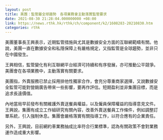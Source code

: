 ```yaml
---
layout: post
title: 美團：監管屬全球趨勢　各項業務會主動落實監管要求
date: 2021-08-30 21:28:04.000000000 +08:00
link: https://news.rthk.hk/rthk/ch/component/k2/1608283-20210830.htm
categories: rthk
---
```


美團董事長王興表示，近期監管措施與尤其是數據安全方面的互聯網範疇有關。他說，美團一直在數據安全和私隱保障上有嚴格規定，又指監管是全球趨勢，並非只在中國發生。

王興相信，監管變化有利互聯網平台經濟可持續和有序發展，亦可推動公平競爭。美團會在各項業務中，主動落實有關要求。

美團指，外賣服務已禁止採用排他性獨家合作，會充分尊重商家選擇，又說數據安全監管可能對營銷廣告帶來一些影響，要再作評估。短期盈利並非集團目標，而是追求長遠價值。

內地當局早前發布有關維護外賣送餐員權益，以及僱員保障權益的指導意見文件。王興說，集團有成立工作組研究有關內容，改善外賣送餐員工作條件，例如調整訂單系統，引入強制休息。集團會嚴格落實有關指導工作，以符合應有的企業責任。

另外，王興說，目前網約車業務抽成比率符合行業標準，認為有關政策不會對業務運作造成重大影響。
